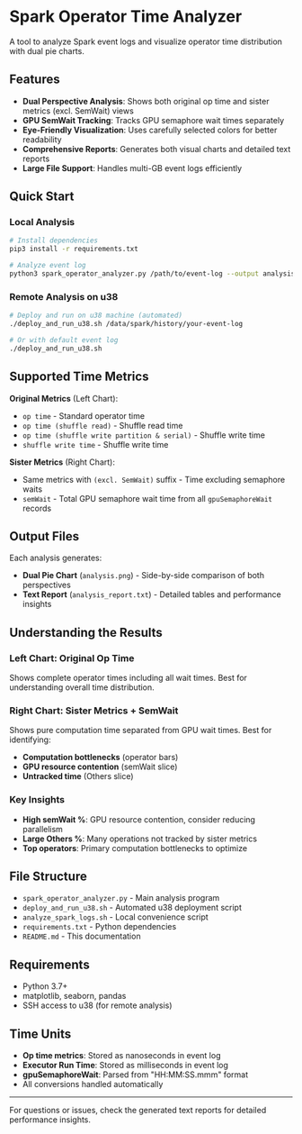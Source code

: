 # Spark Operator Time Analyzer

A tool to analyze Spark event logs and visualize operator time distribution with dual pie charts.

## Features

- **Dual Perspective Analysis**: Shows both original op time and sister metrics (excl. SemWait) views
- **GPU SemWait Tracking**: Tracks GPU semaphore wait times separately  
- **Eye-Friendly Visualization**: Uses carefully selected colors for better readability
- **Comprehensive Reports**: Generates both visual charts and detailed text reports
- **Large File Support**: Handles multi-GB event logs efficiently

## Quick Start

### Local Analysis
```bash
# Install dependencies
pip3 install -r requirements.txt

# Analyze event log
python3 spark_operator_analyzer.py /path/to/event-log --output analysis.png --verbose
```

### Remote Analysis on u38
```bash
# Deploy and run on u38 machine (automated)
./deploy_and_run_u38.sh /data/spark/history/your-event-log

# Or with default event log
./deploy_and_run_u38.sh
```

## Supported Time Metrics

**Original Metrics** (Left Chart):
- `op time` - Standard operator time
- `op time (shuffle read)` - Shuffle read time  
- `op time (shuffle write partition & serial)` - Shuffle write time
- `shuffle write time` - Shuffle write time

**Sister Metrics** (Right Chart):
- Same metrics with `(excl. SemWait)` suffix - Time excluding semaphore waits
- `semWait` - Total GPU semaphore wait time from all `gpuSemaphoreWait` records

## Output Files

Each analysis generates:
- **Dual Pie Chart** (`analysis.png`) - Side-by-side comparison of both perspectives
- **Text Report** (`analysis_report.txt`) - Detailed tables and performance insights

## Understanding the Results

### Left Chart: Original Op Time
Shows complete operator times including all wait times. Best for understanding overall time distribution.

### Right Chart: Sister Metrics + SemWait  
Shows pure computation time separated from GPU wait times. Best for identifying:
- **Computation bottlenecks** (operator bars)
- **GPU resource contention** (semWait slice)
- **Untracked time** (Others slice)

### Key Insights
- **High semWait %**: GPU resource contention, consider reducing parallelism
- **Large Others %**: Many operations not tracked by sister metrics
- **Top operators**: Primary computation bottlenecks to optimize

## File Structure

- `spark_operator_analyzer.py` - Main analysis program
- `deploy_and_run_u38.sh` - Automated u38 deployment script
- `analyze_spark_logs.sh` - Local convenience script  
- `requirements.txt` - Python dependencies
- `README.md` - This documentation

## Requirements

- Python 3.7+
- matplotlib, seaborn, pandas
- SSH access to u38 (for remote analysis)

## Time Units

- **Op time metrics**: Stored as nanoseconds in event log
- **Executor Run Time**: Stored as milliseconds in event log  
- **gpuSemaphoreWait**: Parsed from "HH:MM:SS.mmm" format
- All conversions handled automatically

---

For questions or issues, check the generated text reports for detailed performance insights.
